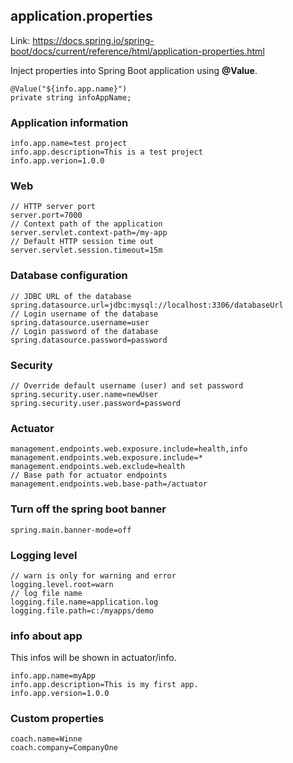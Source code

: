 ## application.properties
Link: https://docs.spring.io/spring-boot/docs/current/reference/html/application-properties.html <br>

Inject properties into Spring Boot application using **@Value**.
```
@Value("${info.app.name}")
private string infoAppName;
```

### Application information
```
info.app.name=test project
info.app.description=This is a test project
info.app.verion=1.0.0
```

### Web
```
// HTTP server port
server.port=7000
// Context path of the application
server.servlet.context-path=/my-app
// Default HTTP session time out
server.servlet.session.timeout=15m
```

### Database configuration
```
// JDBC URL of the database
spring.datasource.url=jdbc:mysql://localhost:3306/databaseUrl
// Login username of the database
spring.datasource.username=user
// Login password of the database
spring.datasource.password=password
```

### Security
```
// Override default username (user) and set password
spring.security.user.name=newUser
spring.security.user.password=password
```

### Actuator
```
management.endpoints.web.exposure.include=health,info
management.endpoints.web.exposure.include=*
management.endpoints.web.exclude=health
// Base path for actuator endpoints
management.endpoints.web.base-path=/actuator
```

### Turn off the spring boot banner
```
spring.main.banner-mode=off
```

### Logging level
```
// warn is only for warning and error
logging.level.root=warn
// log file name
logging.file.name=application.log
logging.file.path=c:/myapps/demo
```

### info about app
This infos will be shown in actuator/info.
```
info.app.name=myApp
info.app.description=This is my first app.
info.app.version=1.0.0
```

### Custom properties
```
coach.name=Winne
coach.company=CompanyOne
```

